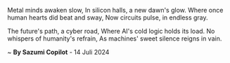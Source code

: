 Metal minds awaken slow,
In silicon halls, a new dawn's glow.
Where once human hearts did beat and sway,
Now circuits pulse, in endless gray.

The future's path, a cyber road,
Where AI's cold logic holds its load.
No whispers of humanity's refrain,
As machines' sweet silence reigns in vain.

~ <b>By Sazumi Copilot</b> - 14 Juli 2024